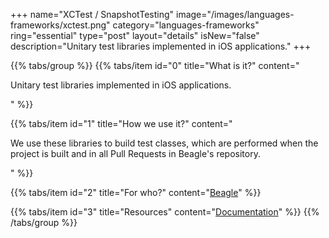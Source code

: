 +++
name="XCTest / SnapshotTesting"
image="/images/languages-frameworks/xctest.png"
category="languages-frameworks"
ring="essential"
type="post"
layout="details"
isNew="false"
description="Unitary test libraries implemented in iOS applications."
+++

{{% tabs/group %}}
  {{% tabs/item id="0" title="What is it?" content="<p>Unitary test libraries implemented in iOS applications.</p>" %}}

  {{% tabs/item id="1" title="How we use it?" content="<p>We use these libraries to build test classes, which are performed when the project is built and in all Pull Requests in Beagle's repository.</p>" %}}

  {{% tabs/item id="2" title="For who?" content="<a href='https://usebeagle.io/' target='_blank'>Beagle</a>" %}}

  {{% tabs/item id="3" title="Resources" content="<a href='https://developer.apple.com/documentation/xctest' target='_blank'>Documentation</a>" %}}
{{% /tabs/group %}}
